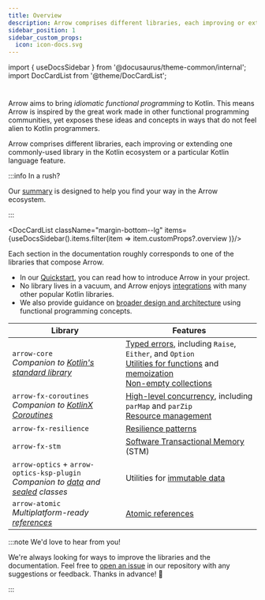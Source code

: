 ```yaml
---
title: Overview
description: Arrow comprises different libraries, each improving or extending one commonly-used library in the Kotlin ecosystem or a particular Kotlin language feature.
sidebar_position: 1
sidebar_custom_props:
  icon: icon-docs.svg
---
```


import { useDocsSidebar } from '@docusaurus/theme-common/internal';
import DocCardList from '@theme/DocCardList';

# <decorated-text icon={frontMatter.sidebar_custom_props.icon} title={frontMatter.title} />

Arrow aims to bring _idiomatic_ _functional programming_ to Kotlin. This means Arrow is inspired by the great work made in other functional programming communities, yet exposes these ideas and concepts in ways that do not feel alien to Kotlin programmers.

Arrow comprises different libraries, each improving or extending one commonly-used library in the Kotlin ecosystem or a particular Kotlin language feature.

:::info In a rush?

Our [summary](../summary) is designed to help you find your way in the Arrow ecosystem.

:::

<DocCardList className="margin-bottom--lg" items={useDocsSidebar().items.filter(item => item.customProps?.overview )}/>


Each section in the documentation roughly corresponds to one of the libraries that compose Arrow.

- In our [Quickstart](../quickstart), you can read how to introduce Arrow in your project.
- No library lives in a vacuum, and Arrow enjoys [integrations](../integrations/) with many other popular Kotlin libraries.
- We also provide guidance on [broader design and architecture](../design) using functional programming concepts.

| Library | Features |
| --- | --- |
| `arrow-core` <br /> _Companion to [Kotlin's standard library](https://kotlinlang.org/api/latest/jvm/stdlib/)_ | [Typed errors](../typed-errors/), including `Raise`, `Either`, and `Option` <br /> [Utilities for functions](../functions-collections/utils/) and [memoization](../functions-collections/recursive/) <br /> [Non-empty collections](../functions-collections/non-empty) |
| `arrow-fx-coroutines` <br /> _Companion to [KotlinX Coroutines](https://kotlinlang.org/api/kotlinx.coroutines/kotlinx-coroutines-core/)_ | [High-level concurrency](../coroutines/parallel), including `parMap` and `parZip` <br /> [Resource management](../coroutines/resource-safety/) |
| `arrow-fx-resilience` | [Resilience patterns](../resilience/) |
| `arrow-fx-stm` | [Software Transactional Memory](../coroutines/stm/) (STM) |
| `arrow-optics` + `arrow-optics-ksp-plugin` <br /> _Companion to [data](https://kotlinlang.org/docs/data-classes.html) and [sealed](https://kotlinlang.org/docs/sealed-classes.html) classes_ | Utilities for [immutable data](../immutable-data/intro/) |
| `arrow-atomic` <br /> _Multiplatform-ready [references](https://kotlinlang.org/api/latest/jvm/stdlib/kotlin.native.concurrent/-atomic-reference/)_ | [Atomic references](../coroutines/concurrency-primitives/#atomic) |

:::note We'd love to hear from you!

We're always looking for ways to improve the libraries and the documentation. Feel free to [open an issue](https://github.com/arrow-kt/arrow/issues) in our repository with any suggestions or feedback. Thanks in advance! 🤩

:::
